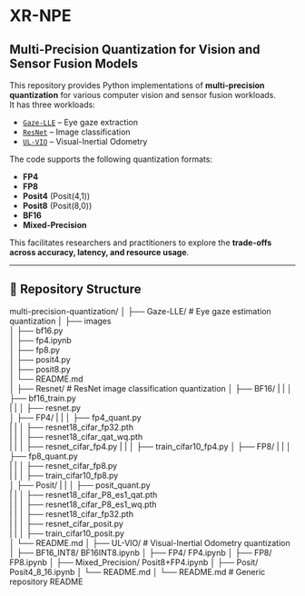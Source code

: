 # XR-NPE
## Multi-Precision Quantization for Vision and Sensor Fusion Models

This repository provides Python implementations of **multi-precision quantization** for various computer vision and sensor fusion workloads.  
It has three workloads:  
- [`Gaze-LLE`](./Gaze-LLE) – Eye gaze extraction
- [`ResNet`](./Resnet) – Image classification
- [`UL-VIO`](./UL-VIO) – Visual-Inertial Odometry 

The code supports the following quantization formats:
- **FP4**  
- **FP8**  
- **Posit4** (Posit(4,1))  
- **Posit8** (Posit(8,0))  
- **BF16**
- **Mixed-Precision**

This  facilitates  researchers and practitioners to explore the **trade-offs across accuracy, latency, and resource usage**.

---

## 📂 Repository Structure
multi-precision-quantization/
│
├── Gaze-LLE/                       # Eye gaze estimation quantization
│   ├── images             
│   ├── bf16.py       
│   ├── fp4.ipynb                
│   ├── fp8.py                
│   ├── posit4.py                     
│   ├── posit8.py                 
│   └── README.md                    
│
├── Resnet/                          # ResNet image classification quantization
│   ├── BF16/ 
|   |     │   ├── bf16_train.py            
|   |     │   ├── resnet.py   
│   ├── FP4/ 
|   |     │   ├── fp4_quant.py            
|   |     │   ├── resnet18_cifar_fp32.pth     
|   |     │   ├── resnet18_cifar_qat_wq.pth             
|   |     │   ├── resnet_cifar_fp4.py
|   |     │   ├── train_cifar10_fp4.py
│   ├── FP8/ 
|   |     │   ├── fp8_quant.py            
|   |     │   ├── resnet_cifar_fp8.py   
|   |     │   ├── train_cifar10_fp8.py               
│   ├── Posit/ 
|   |     │   ├── posit_quant.py            
|   |     │   ├── resnet18_cifar_P8_es1_qat.pth   
|   |     │   ├── resnet18_cifar_P8_es1_wq.pth                
|   |     │   ├── resnet18_cifar_fp32.pth   
|   |     │   ├── resnet_cifar_posit.py   
|   |     │   ├── train_cifar10_posit.py   
│   └── README.md
│
├── UL-VIO/                          # Visual-Inertial Odometry quantization
│   ├── BF16_INT8/ BF16INT8.ipynb
│   ├── FP4/ FP4.ipynb
│   ├── FP8/ FP8.ipynb
│   ├── Mixed_Precision/ Posit8+FP4.ipynb
│   ├── Posit/ Posit4_8_16.ipynb
│   └── README.md
│
└── README.md                        # Generic repository README


